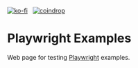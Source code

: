 [![ko-fi](https://pabanks.io/assets/kofi-md.svg)](https://ko-fi.com/H2H1ZZY1Q) &nbsp; [![coindrop](https://pabanks.io/assets/coindrop-md.svg)](https://coindrop.to/auxcodes)
# Playwright Examples
Web page for testing [Playwright](https://playwright.dev/docs/intro) examples.
